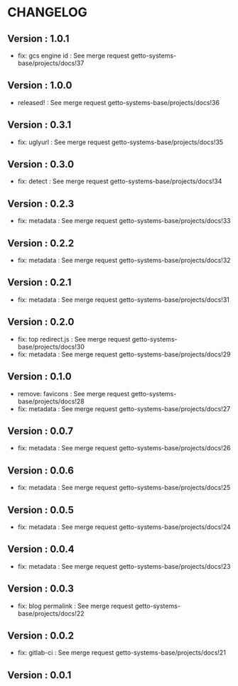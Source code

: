 # CHANGELOG

## Version : 1.0.1

- fix: gcs engine id : See merge request getto-systems-base/projects/docs!37


## Version : 1.0.0

- released! : See merge request getto-systems-base/projects/docs!36


## Version : 0.3.1

- fix: uglyurl : See merge request getto-systems-base/projects/docs!35


## Version : 0.3.0

- fix: detect : See merge request getto-systems-base/projects/docs!34


## Version : 0.2.3

- fix: metadata : See merge request getto-systems-base/projects/docs!33


## Version : 0.2.2

- fix: metadata : See merge request getto-systems-base/projects/docs!32


## Version : 0.2.1

- fix: metadata : See merge request getto-systems-base/projects/docs!31


## Version : 0.2.0

- fix: top redirect.js : See merge request getto-systems-base/projects/docs!30
- fix: metadata : See merge request getto-systems-base/projects/docs!29


## Version : 0.1.0

- remove: favicons : See merge request getto-systems-base/projects/docs!28
- fix: metadata : See merge request getto-systems-base/projects/docs!27


## Version : 0.0.7

- fix: metadata : See merge request getto-systems-base/projects/docs!26


## Version : 0.0.6

- fix: metadata : See merge request getto-systems-base/projects/docs!25


## Version : 0.0.5

- fix: metadata : See merge request getto-systems-base/projects/docs!24


## Version : 0.0.4

- fix: metadata : See merge request getto-systems-base/projects/docs!23


## Version : 0.0.3

- fix: blog permalink : See merge request getto-systems-base/projects/docs!22


## Version : 0.0.2

- fix: gitlab-ci : See merge request getto-systems-base/projects/docs!21


## Version : 0.0.1


